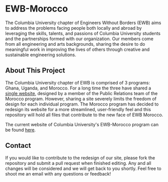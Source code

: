 EWB-Morocco
===========

The Columbia University chapter of Engineers Without Borders (EWB) aims to address the problems facing people both locally and abroad by leveraging the skills, talents, and passions of Columbia University students and the partnerships formed with our organization.  Our members come from all engineering and arts backgrounds, sharing the desire to do meaningful work in improving the lives of others through creative and sustainable engineering solutions.

About This Project
------------------

The Columbia University chapter of EWB is comprised of 3 programs: Ghana, Uganda, and Morocco.  For a long time the three have shared a [single website][homepage], designed by a member of the Public Relations team of the Morocco program.  However, sharing a site severely limits the freedom of design for each individual program.  The Morocco program has decided to redesign its website for a more streamlined, user-friendly feel and this repository will hold all files that contribute to the new face of EWB Morocco.

The current website of Columbia University's EWB-Morocco program can be found [here][morocco site].

[homepage]: http://cuewb.org
[morocco site]: http://cuewb.org/morocco.html

Contact
--------

If you would like to contribute to the redesign of our site, please fork the repository and submit a pull request when finished editing.  Any and all changes will be considered and we will get back to you shortly.  Feel free to shoot me an email with any questions or feedback!
